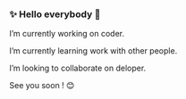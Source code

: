 ### ✨ Hello everybody 👋 

I’m currently working on coder.

I’m currently learning work with other people.
 
I’m looking to collaborate on deloper.

See you soon ! :blush:
 
